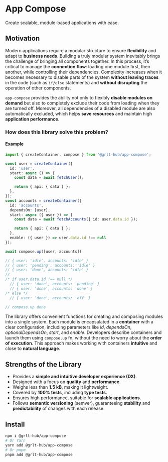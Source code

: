 # App Compose

Create scalable, module-based applications with ease.

## Motivation

Modern applications require a modular structure to ensure **flexibility** and adapt to **business needs**. Building a truly modular system inevitably brings the challenge of bringing all components together. In this process, it’s critical to manage the **connection flow**: loading one module first, then another, while controlling their dependencies. Complexity increases when it becomes necessary to disable parts of the system **without leaving traces** in the code (such as `if/else` statements) and **without disrupting** the operation of other components.

`app-compose` provides the ability not only to flexibly **disable modules on demand** but also to completely exclude their code from loading when they are turned off. Moreover, all dependencies of a disabled module are also automatically excluded, which helps **save resources** and maintain high **application performance**.

### How does this library solve this problem?

#### Example

```ts
import { createContainer, compose } from '@grlt-hub/app-compose';

const user = createContainer({
  id: 'user',
  start: async () => {
    const data = await fetchUser();

    return { api: { data } };
  },
});
const accounts = createContainer({
  id: 'accounts',
  dependsOn: [user],
  start: async ({ user }) => {
    const data = await fetchAccounts({ id: user.data.id });

    return { api: { data } };
  },
  enable: ({ user }) => user.data.id !== null
});

await compose.up([user, accounts])

// { user: 'idle', accounts: 'idle' }
// { user: 'pending', accounts: 'idle' }
// { user: 'done', accounts: 'idle' }
//
/* if user.data.id !== null */
  // { user: 'done', accounts: 'pending' }
  // { user: 'done', accounts: 'done' }
/* else */
  // { user: 'done', accounts: 'off' }

// compose.up done
```

The library offers convenient functions for creating and composing modules into a single system. Each module is encapsulated in a **container** with a clear configuration, including parameters like _id_, _dependsOn_, _optionalDependsOn_, _start_, and _enable_. Developers describe containers and launch them using `compose.up` fn, without the need to worry about the **order of execution**. This approach makes working with containers **intuitive** and close to **natural language**.

## Strengths of the Library

- Provides a **simple and intuitive developer experience (DX)**.
- Designed with a focus on **quality** and **performance**.
- Weighs less than **1.5 kB**, making it lightweight.
- Covered by **100% tests**, including **type tests**.
- Ensures high performance, suitable for **scalable applications**.
- Follows **semantic versioning** (semver), guaranteeing **stability** and **predictability** of changes with each release.

## Install

```sh
npm i @grlt-hub/app-compose
# Or Yarn
yarn add @grlt-hub/app-compose
# Or pnpm
pnpm add @grlt-hub/app-compose
```
